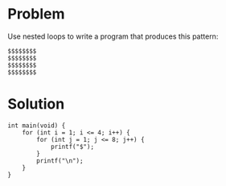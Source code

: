 # Problem
Use nested loops to write a program that produces this pattern:

    $$$$$$$$
    $$$$$$$$
    $$$$$$$$
    $$$$$$$$ 

# Solution

    int main(void) {
        for (int i = 1; i <= 4; i++) {
            for (int j = 1; j <= 8; j++) {
                printf("$");
            }
            printf("\n");
        }
    }